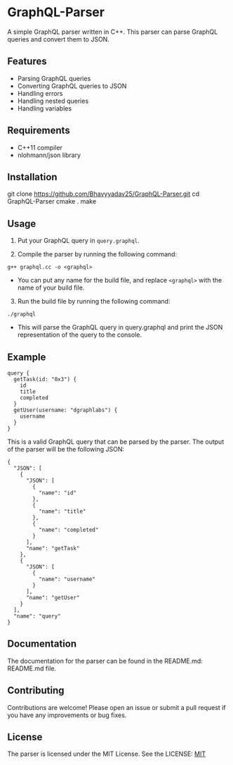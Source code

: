 # GraphQL-Parser
A simple GraphQL parser written in C++. This parser can parse GraphQL queries and convert them to JSON.

## Features
* Parsing GraphQL queries
* Converting GraphQL queries to JSON
* Handling errors
* Handling nested queries
* Handling variables

## Requirements
* C++11 compiler
* nlohmann/json library

## Installation

git clone https://github.com/Bhavyyadav25/GraphQL-Parser.git
cd GraphQL-Parser
cmake .
make

## Usage

1. Put your GraphQL query in `query.graphql`.

2. Compile the parser by running the following command:
```
g++ graphql.cc -o <graphql>
```
* You can put any name for the build file, and replace `<graphql>` with the name of your build file.

3. Run the build file by running the following command:
```
./graphql
```
* This will parse the GraphQL query in query.graphql and print the JSON representation of the query to the console.

## Example

```
query {
  getTask(id: "0x3") {
    id
    title
    completed
  }
  getUser(username: "dgraphlabs") {
    username
  }
}
```

This is a valid GraphQL query that can be parsed by the parser. The output of the parser will be the following JSON:

```
{
  "JSON": [
    {
      "JSON": [
        {
          "name": "id"
        },
        {
          "name": "title"
        },
        {
          "name": "completed"
        }
      ],
      "name": "getTask"
    },
    {
      "JSON": [
        {
          "name": "username"
        }
      ],
      "name": "getUser"
    }
  ],
  "name": "query"
}
```

## Documentation
The documentation for the parser can be found in the README.md: README.md file.

## Contributing
Contributions are welcome! Please open an issue or submit a pull request if you have any improvements or bug fixes.

## License
The parser is licensed under the MIT License. See the LICENSE: [MIT](https://choosealicense.com/licenses/mit/)
